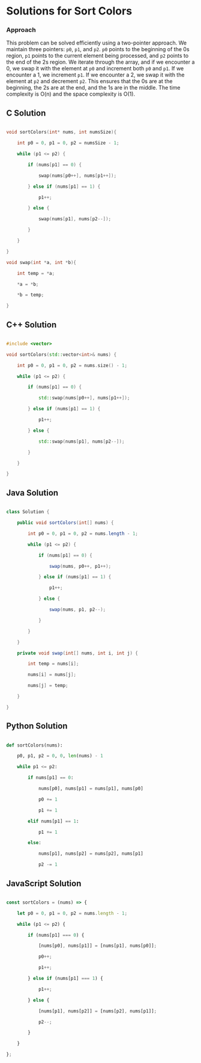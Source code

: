 # Solutions for Sort Colors

### Approach
This problem can be solved efficiently using a two-pointer approach. We maintain three pointers: `p0`, `p1`, and `p2`.  `p0` points to the beginning of the 0s region, `p1` points to the current element being processed, and `p2` points to the end of the 2s region. We iterate through the array, and if we encounter a 0, we swap it with the element at `p0` and increment both `p0` and `p1`. If we encounter a 1, we increment `p1`. If we encounter a 2, we swap it with the element at `p2` and decrement `p2`. This ensures that the 0s are at the beginning, the 2s are at the end, and the 1s are in the middle.  The time complexity is O(n) and the space complexity is O(1).

## C Solution
```c
void sortColors(int* nums, int numsSize){
    int p0 = 0, p1 = 0, p2 = numsSize - 1;
    while (p1 <= p2) {
        if (nums[p1] == 0) {
            swap(nums[p0++], nums[p1++]);
        } else if (nums[p1] == 1) {
            p1++;
        } else {
            swap(nums[p1], nums[p2--]);
        }
    }
}
void swap(int *a, int *b){
    int temp = *a;
    *a = *b;
    *b = temp;
}
```

## C++ Solution
```cpp
#include <vector>
void sortColors(std::vector<int>& nums) {
    int p0 = 0, p1 = 0, p2 = nums.size() - 1;
    while (p1 <= p2) {
        if (nums[p1] == 0) {
            std::swap(nums[p0++], nums[p1++]);
        } else if (nums[p1] == 1) {
            p1++;
        } else {
            std::swap(nums[p1], nums[p2--]);
        }
    }
}
```

## Java Solution
```java
class Solution {
    public void sortColors(int[] nums) {
        int p0 = 0, p1 = 0, p2 = nums.length - 1;
        while (p1 <= p2) {
            if (nums[p1] == 0) {
                swap(nums, p0++, p1++);
            } else if (nums[p1] == 1) {
                p1++;
            } else {
                swap(nums, p1, p2--);
            }
        }
    }
    private void swap(int[] nums, int i, int j) {
        int temp = nums[i];
        nums[i] = nums[j];
        nums[j] = temp;
    }
}
```

## Python Solution
```python
def sortColors(nums):
    p0, p1, p2 = 0, 0, len(nums) - 1
    while p1 <= p2:
        if nums[p1] == 0:
            nums[p0], nums[p1] = nums[p1], nums[p0]
            p0 += 1
            p1 += 1
        elif nums[p1] == 1:
            p1 += 1
        else:
            nums[p1], nums[p2] = nums[p2], nums[p1]
            p2 -= 1
```

## JavaScript Solution
```javascript
const sortColors = (nums) => {
    let p0 = 0, p1 = 0, p2 = nums.length - 1;
    while (p1 <= p2) {
        if (nums[p1] === 0) {
            [nums[p0], nums[p1]] = [nums[p1], nums[p0]];
            p0++;
            p1++;
        } else if (nums[p1] === 1) {
            p1++;
        } else {
            [nums[p1], nums[p2]] = [nums[p2], nums[p1]];
            p2--;
        }
    }
};
```